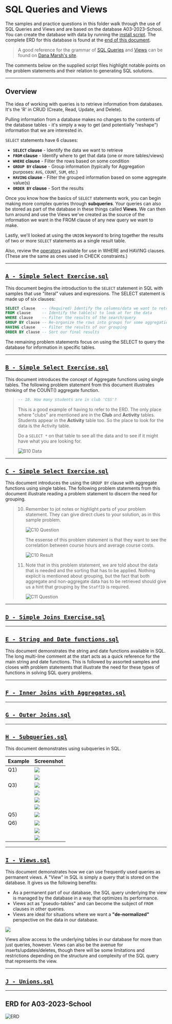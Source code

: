 # SQL Queries and Views

The samples and practice questions in this folder walk through the use of SQL Queries and Views and are based on the database A03-2023-School. You can create the database with data by running the [install script](./A03-2023-School.sql). The complete ERD for this database is found at the [end of this document](#erd-for-A03-2023-School).

> A good reference for the grammar of [SQL Queries](https://dmarshnait.github.io/dmit1508/queries) and [Views](https://dmarshnait.github.io/dmit1508/views) can be found on [Dana Marsh's site](https://dmarshnait.github.io/dmit1508/).

The comments below on the supplied script files highlight notable points on the problem statements and their relation to generating SQL solutions.

----

## Overview

The idea of working with queries is to retrieve information from databases. It's the 'R' in CRUD (Create, Read, Update, and Delete).

Pulling information from a database makes no changes to the contents of the database tables - it's simply a way to get (and potentially "reshape") information that we are interested in.

`SELECT` statements have 6 clauses:

- **`SELECT` clause** - Identify the data we want to retrieve
- **`FROM` clause** - Identify where to get that data (one or more tables/views)
- **`WHERE` clause** - Filter the rows based on some condition
- **`GROUP BY` clause** - Group information (typically for Aggregation purposes: `AVG`, `COUNT`, `SUM`, etc.)
- **`HAVING` clause** - Filter the grouped information based on some aggregate value(s)
- **`ORDER BY` clause** - Sort the results

Once you know how the basics of `SELECT` statements work, you can begin making more complex queries through **subqueries**. Your queries can also be stored as part of the database in these things called **Views**. We can then turn around and use the Views we've created as the source of the information we want in the FROM clause of any new query we want to make.

Lastly, we'll looked at using the `UNION` keyword to bring together the results of two or more `SELECT` statements as a single result table.

Also, review the [operators](./OperatorStatements.md) available for use in WHERE and HAVING clauses. (These are the same as ones used in CHECK constraints.)

----

## [`A - Simple Select Exercise.sql`](./A%20-%20Simple%20Select%20Exercise.sql)

This document begins the introduction to the `SELECT` statement in SQL with samples that use "literal" values and expressions. The SELECT statement is made up of six clauses:

```sql
SELECT clause   -- (Required) Identify the columns/data we want to retrieve
FROM clause     -- Identify the table(s) to look at for the data
WHERE clause    -- Filter the results of the search/query
GROUP BY clause -- Re-organize the rows into groups for some aggregation
HAVING clause   -- Filter the results of our grouping
ORDER BY clause -- Sort our final results
```

The remaining problem statements focus on using the SELECT to query the database for information in specific tables.

----

## [`B - Simple Select Exercise.sql`](./B%20-%20Simple%20Select%20Exercise.sql)

This document introduces the concept of Aggregate functions using single tables. The following problem statement from this document illustrates thinking of the COUNT() aggregate function.

> ```sql
> -- 10. How many students are in club 'CSS'?
> ```
> 
> This is a good example of having to refer to the ERD. The only place where "clubs" are mentioned are in the **Club** and **Activity** tables. Students appear in the **Activity** table too. So the place to look for the data is the Activity table.
>   
> Do a `SELECT *` on that table to see all the data and to see if it might have what you are looking for.
> 
> ![B10 Data](Images/B-10-Data.png)


----

## [`C - Simple Select Exercise.sql`](./C%20-%20Simple%20Select%20Exercise.sql)

This document introduces the using the `GROUP BY` clause with aggregate functions using single tables. The following problem statements from this document illustrate reading a problem statement to discern the need for grouping.

> 10. Remember to jot notes or highlight parts of your problem statement. They can give direct clues to your solution, as in this sample problem.
> 
>     ![C10 Question](./Images/C-10-Question.png)
> 
>     The essense of this problem statement is that they want to see the correlation between course hours and average course costs.
> 
>     ![C10 Result](./Images/C-10-Result.png)
> 
> 11. Note that in this problem statement, we are told about the data that is needed and the sorting that has to be applied. Nothing explicit is mentioned about grouping, but the fact that both aggregate and non-aggregate data has to be retrieved should give us a hint that grouping by the `StaffID` is required.
> 
>     ![C11 Question](./Images/C-11-Question.png)

----

## [`D - Simple Joins Exercise.sql`](./D%20-%20Simple%20Joins%20Exercise.sql)

----

## [`E - String and Date functions.sql`](./E%20-%20String%20and%20Date%20functions.sql)

This document demonstrates the string and date functions available in SQL. The long multi-line comment at the start acts as a quick reference for the main string and date functions. This is followed by assorted samples and closes with problem statements that illustrate the need for these types of functions in solving SQL query problems.

----

## [`F - Inner Joins with Aggregates.sql`](./F%20-%20Inner%20Joins%20with%20Aggregates.sql)

----

## [`G - Outer Joins.sql`](./G%20-%20Outer%20Joins.sql)

----

## [`H - Subqueries.sql`](./H%20-%20Subqueries.sql)

This document demonstrates using subqueries in SQL.

| Example | Screenshot |
| ------- | ---------- |
| Q1)     | ![](./Images/H-01-A.png) |
|         | ![](./Images/H-01-B.png) |
| Q3)     | ![](./Images/H-03-A.png) |
|         | ![](./Images/H-03-B.png) |
|         | ![](./Images/H-03-C.png) |
|         | ![](./Images/H-03-D.png) |
| Q5)     | ![](./Images/H-05-A.png) |
| Q6)     | ![](./Images/H-06-A.png) |
|         | ![](./Images/H-06-B.png) |
|         | ![](./Images/H-06-C.png) |


----

## [`I - Views.sql`](./I%20-%20Views.sql)

This document demonstrates how we can use frequently used queries as permanent views. A "View" in SQL is simply a query that is stored on the database. It gives us the following benefits:

- As a permanent part of our database, the SQL query underlying the view is managed by the database in a way that optimizes its performance.
- Views act as "pseudo-tables" and can become the subject of `FROM` clauses in other queries.
- Views are ideal for situations where we want a **"de-normalized"** perspective on the data in our database.

![](./Images/I-01-A.png)

Views allow access to the underlying tables in our database for more than just queries, however. Views can also be the avenue for inserts/updates/deletes, though there will be some limitations and restrictions depending on the structure and complexity of the SQL query that represents the view.

----

## [`J - Unions.sql`](./J%20-%20Unions.sql)

----

## ERD for A03-2023-School

![ERD](./IQSchool-ERD.png)
